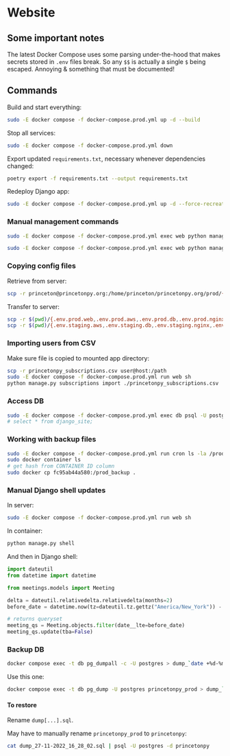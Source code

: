 # Website

## Some important notes

The latest Docker Compose uses some parsing under-the-hood that makes secrets stored in `.env` files break. So any `$$` is actually a single `$` being escaped. Annoying & something that must be documented!

## Commands

Build and start everything:
```bash
sudo -E docker compose -f docker-compose.prod.yml up -d --build
```

Stop all services:
```bash
sudo -E docker compose -f docker-compose.prod.yml down
```

Export updated `requirements.txt`, necessary whenever dependencies changed:
```bash
poetry export -f requirements.txt --output requirements.txt
```

Redeploy Django app:
```bash
sudo -E docker compose -f docker-compose.prod.yml up -d --force-recreate --build web
```

### Manual management commands
```bash
sudo -E docker compose -f docker-compose.prod.yml exec web python manage.py migrate --noinput
```

```bash
sudo -E docker compose -f docker-compose.prod.yml exec web python manage.py collectstatic --no-input --clear
```

### Copying config files
Retrieve from server:
```bash
scp -r princeton@princetonpy.org:/home/princeton/princetonpy.org/prod/{.env.prod.web,.env.prod.aws,.env.prod.db,.env.prod.nginx,.env.prod.proxy-companion} .
```

Transfer to server:
```bash
scp -r $(pwd)/{.env.prod.web,.env.prod.aws,.env.prod.db,.env.prod.nginx,.env.prod.proxy-companion} princeton@princetonpy.org:/home/princeton/princetonpy.org/prod
scp -r $(pwd)/{.env.staging.aws,.env.staging.db,.env.staging.nginx,.env.staging.web,.env.staging.proxy-companion} princeton@princetonpy.org:/home/princeton/princetonpy.org/staging
```

### Importing users from CSV
Make sure file is copied to mounted app directory:
```bash
scp -r princetonpy_subscriptions.csv user@host:/path
sudo -E docker compose -f docker-compose.prod.yml run web sh
python manage.py subscriptions import ./princetonpy_subscriptions.csv
```

### Access DB
```bash
sudo -E docker compose -f docker-compose.prod.yml exec db psql -U postgres -W princetonpy_prod
# select * from django_site;
```

### Working with backup files
```bash
sudo -E docker compose -f docker-compose.prod.yml run cron ls -la /prod_backup/subscribers
sudo docker container ls
# get hash from CONTAINER ID column
sudo docker cp fc95ab44a580:/prod_backup .
```

### Manual Django shell updates

In server:
```bash
sudo -E docker compose -f docker-compose.prod.yml run web sh
```

In container:
```bash
python manage.py shell
```

And then in Django shell:
```python
import dateutil
from datetime import datetime

from meetings.models import Meeting

delta = dateutil.relativedelta.relativedelta(months=2)
before_date = datetime.now(tz=dateutil.tz.gettz("America/New_York")) - delta

# returns queryset
meeting_qs = Meeting.objects.filter(date__lte=before_date)
meeting_qs.update(tba=False)
```

### Backup DB

```bash
docker compose exec -t db pg_dumpall -c -U postgres > dump_`date +%d-%m-%Y"_"%H_%M_%S`.sql
```

Use this one:
```bash
docker compose exec -t db pg_dump -U postgres princetonpy_prod > dump_`date +%d-%m-%Y"_"%H_%M_%S`.sql
```

#### To restore
Rename `dump[...].sql`.

May have to manually rename `princetonpy_prod` to `princetonpy`:
```bash
cat dump_27-11-2022_16_28_02.sql | psql -U postgres -d princetonpy
```
